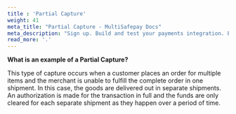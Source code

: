 ```yaml
---
title : 'Partial Capture'
weight: 41
meta_title: "Partial Capture - MultiSafepay Docs"
meta_description: "Sign up. Build and test your payments integration. Explore our products and services. Use our API Reference, SDKs, and wrappers. Get support."
read_more: '.'
---
```

**What is an example of a Partial Capture?**

This type of capture occurs when a customer places an order for multiple items and the merchant is unable to fulfill the complete order in one shipment.
In this case, the goods are delivered out in separate shipments. An authorization is made for the transaction in full and the funds are only cleared for each separate shipment as they happen over a period of time.